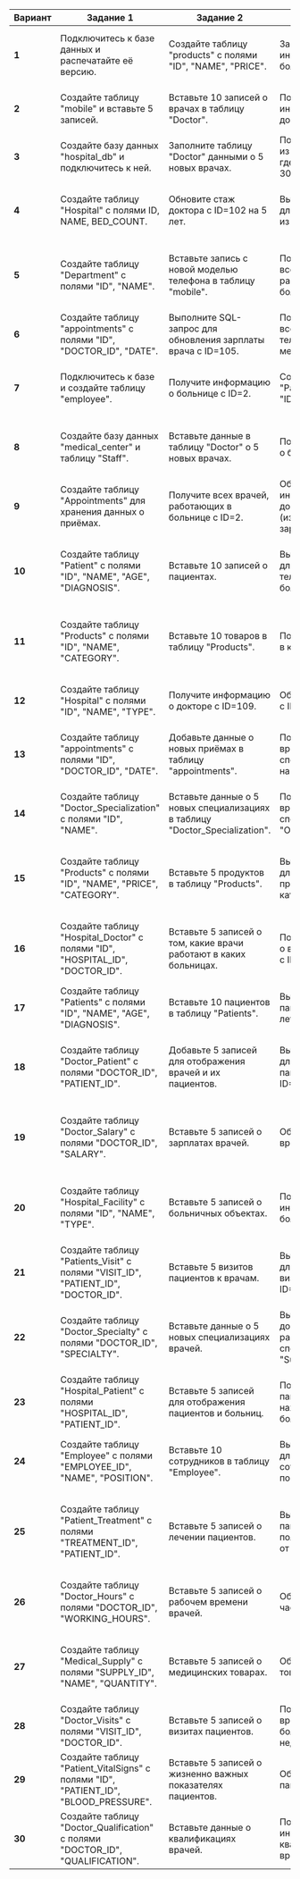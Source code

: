 | **Вариант** | **Задание 1**                                                      | **Задание 2**                                                | **Задание 3**                                                 | **Задание 4**                                                | **Задание 5**                                                    |
|-------------|---------------------------------------------------------------------|--------------------------------------------------------------|--------------------------------------------------------------|--------------------------------------------------------------|-------------------------------------------------------------------|
| **1**       | Подключитесь к базе данных и распечатайте её версию.                 | Создайте таблицу "products" с полями "ID", "NAME", "PRICE".   | Запросите информацию о больнице с ID=2.                      | Получите список врачей по специальности "Pediatric" и зарплате > 20000. | Постройте график с данными о зарплатах врачей по специальностям.   |
| **2**       | Создайте таблицу "mobile" и вставьте 5 записей.                      | Вставьте 10 записей о врачах в таблицу "Doctor".              | Получите информацию о докторе с ID=101.                       | Обновите цену на модель "Iphone12" до 1500.                   | Постройте диаграмму для сравнения зарплаты по больницам.          |
| **3**       | Создайте базу данных "hospital_db" и подключитесь к ней.            | Заполните таблицу "Doctor" данными о 5 новых врачах.          | Получите все записи из таблицы "Doctor", где зарплата > 30000. | Получите список всех врачей из больницы с ID=1.               | Используйте Pandas для агрегации зарплаты врачей по специальностям. |
| **4**       | Создайте таблицу "Hospital" с полями ID, NAME, BED_COUNT.           | Обновите стаж доктора с ID=102 на 5 лет.                      | Выполните запрос для удаления записи из таблицы "mobile".     | Получите список врачей с зарплатой больше 40000 в больнице с ID=3. | Постройте линейный график с количеством больниц по количеству мест.|
| **5**       | Создайте таблицу "Department" с полями "ID", "NAME".                 | Вставьте запись с новой моделью телефона в таблицу "mobile".  | Получите список всех докторов, работающих в больнице с ID=4. | Сохраните список врачей по специальности в новый CSV-файл.      | Постройте круговую диаграмму для процентного распределения врачей по специализациям. |
| **6**       | Создайте таблицу "appointments" с полями "ID", "DOCTOR_ID", "DATE".  | Выполните SQL-запрос для обновления зарплаты врача с ID=105. | Получите список всех моделей телефонов с ценой меньше 1200.  | Обновите стаж врача с ID=106.                                 | Постройте график зависимости зарплаты от опыта врачей.            |
| **7**       | Подключитесь к базе и создайте таблицу "employee".                   | Получите информацию о больнице с ID=2.                       | Создайте таблицу "Patient" с полями "ID", "NAME", "AGE".       | Получите список всех врачей, работающих более 5 лет в "Mayo Clinic". | Визуализируйте распределение зарплат врачей в виде столбчатой диаграммы. |
| **8**       | Создайте базу данных "medical_center" и таблицу "Staff".             | Вставьте данные в таблицу "Doctor" о 5 новых врачах.         | Получите все записи о больнице с ID=4.                        | Выполните запрос для получения врачей, специализирующихся на педиатрии. | Постройте график с данными о больницах, сортированных по количеству мест. |
| **9**       | Создайте таблицу "Appointments" для хранения данных о приёмах.      | Получите всех врачей, работающих в больнице с ID=2.           | Обновите информацию о докторе с ID=103 (измените его зарплату).| Получите все записи из таблицы "Doctor" с опытом работы более 5 лет. | Визуализируйте распределение врачей по специальностям.            |
| **10**      | Создайте таблицу "Patient" с полями "ID", "NAME", "AGE", "DIAGNOSIS".| Вставьте 10 записей о пациентах.                             | Выполните запрос для получения всех телефонов с ценой больше 1000. | Обновите специальность врача с ID=104.                        | Постройте столбчатую диаграмму для анализа распределения зарплат по врачам. |
| **11**      | Создайте таблицу "Products" с полями "ID", "NAME", "CATEGORY".      | Вставьте 10 товаров в таблицу "Products".                     | Получите все товары в категории "Mobile".                     | Выполните SQL-запрос для получения врачей, специализирующихся на "Dermatology". | Создайте диаграмму для анализа распределения зарплат в зависимости от опыта. |
| **12**      | Создайте таблицу "Hospital" с полями "ID", "NAME", "TYPE".           | Получите информацию о докторе с ID=109.                       | Обновите стаж врача с ID=110 на 2 года.                       | Удалите запись из таблицы "Doctor" с ID=115.                   | Постройте график для анализа количества врачей по специальности.  |
| **13**      | Создайте таблицу "appointments" с полями "ID", "DOCTOR_ID", "DATE".  | Добавьте данные о новых приёмах в таблицу "appointments".     | Получите всех врачей, специализирующихся на "Neurologist".    | Визуализируйте распределение врачей по больницам с помощью гистограммы. | Создайте таблицу для анализа распределения пациентов по возрасту.   |
| **14**      | Создайте таблицу "Doctor_Specialization" с полями "ID", "NAME".      | Вставьте данные о 5 новых специализациях в таблицу "Doctor_Specialization".| Получите всех врачей по специальности "Orthopedic".           | Обновите зарплату врача с ID=106 на 52000.                    | Постройте круговую диаграмму для визуализации распределения больниц по типу. |
| **15**      | Создайте таблицу "Products" с полями "ID", "NAME", "PRICE", "CATEGORY".| Вставьте 5 продуктов в таблицу "Products".                    | Выполните запрос для получения всех продуктов в категории "Mobile". | Выведите список всех врачей с зарплатой выше 45000.            | Создайте столбчатую диаграмму для анализа зарплат врачей по больницам. |
| **16**      | Создайте таблицу "Hospital_Doctor" с полями "ID", "HOSPITAL_ID", "DOCTOR_ID". | Вставьте 5 записей о том, какие врачи работают в каких больницах. | Получите все записи о врачах из больницы с ID=1.              | Выполните запрос для получения всех врачей с опытом работы > 5 лет. | Создайте диаграмму для анализа данных по больницам, сортированным по количеству пациентов. |
| **17**      | Создайте таблицу "Patients" с полями "ID", "NAME", "AGE", "DIAGNOSIS".| Вставьте 10 пациентов в таблицу "Patients".                  | Выведите всех пациентов старше 50 лет.                        | Обновите диагноз пациента с ID=2.                               | Создайте линейный график для анализа возраста пациентов по диагнозам. |
| **18**      | Создайте таблицу "Doctor_Patient" с полями "DOCTOR_ID", "PATIENT_ID".| Добавьте 5 записей для отображения врачей и их пациентов.     | Выполните запрос для получения пациентов врача с ID=101.     | Выполните запрос для получения всех больниц с количеством мест > 1000. | Постройте столбчатую диаграмму для анализа зарплат врачей по специализациям. |
| **19**      | Создайте таблицу "Doctor_Salary" с полями "DOCTOR_ID", "SALARY".     | Вставьте 5 записей о зарплатах врачей.                        | Обновите зарплату врача с ID=107.                              | Получите зарплаты всех врачей с опытом > 5 лет.                 | Постройте круговую диаграмму для анализа распределения зарплат среди врачей. |
| **20**      | Создайте таблицу "Hospital_Facility" с полями "ID", "NAME", "TYPE".   | Вставьте 5 записей о больничных объектах.                     | Получите информацию о больнице с ID=4.                         | Обновите количество коек в больнице с ID=3.                     | Создайте линейный график для отображения трендов по количеству коек в больницах. |
| **21**      | Создайте таблицу "Patients_Visit" с полями "VISIT_ID", "PATIENT_ID", "DOCTOR_ID". | Вставьте 5 визитов пациентов к врачам.                        | Выполните запрос для получения визитов пациента с ID=4.       | Обновите информацию о визите пациента с ID=3.                   | Постройте столбчатую диаграмму для анализа визитов пациентов. |
| **22**      | Создайте таблицу "Doctor_Specialty" с полями "DOCTOR_ID", "SPECIALTY". | Вставьте данные о 5 новых специализациях врачей.             | Выведите всех докторов, работающих по специализации "Surgeon".| Обновите специализацию врача с ID=116 на "Pediatrician".        | Постройте диаграмму для анализа распределения специалистов по больницам. |
| **23**      | Создайте таблицу "Hospital_Patient" с полями "HOSPITAL_ID", "PATIENT_ID". | Вставьте 5 записей для отображения пациентов и больниц.      | Получите список пациентов, находящихся в больнице с ID=2.     | Обновите информацию о пациенте с ID=3.                          | Постройте круговую диаграмму для анализа пациентов по возрастным категориям. |
| **24**      | Создайте таблицу "Employee" с полями "EMPLOYEE_ID", "NAME", "POSITION".| Вставьте 10 сотрудников в таблицу "Employee".                 | Выполните запрос для получения всех сотрудников с позицией "Doctor". | Обновите позицию сотрудника с ID=6 на "Chief Doctor".           | Постройте линейный график для отображения сотрудников по позициям. |
| **25**      | Создайте таблицу "Patient_Treatment" с полями "TREATMENT_ID", "PATIENT_ID". | Вставьте 5 записей о лечении пациентов.                      | Выведите всех пациентов, получающих лечение от "Neurologist".  | Обновите диагноз пациента с ID=8.                               | Постройте столбчатую диаграмму для анализа распространенности заболеваний среди пациентов. |
| **26**      | Создайте таблицу "Doctor_Hours" с полями "DOCTOR_ID", "WORKING_HOURS".| Вставьте 5 записей о рабочем времени врачей.                  | Обновите рабочие часы врача с ID=9.                            | Получите всех врачей, работающих более 40 часов в неделю.      | Постройте график для отображения рабочего времени врачей по больницам. |
| **27**      | Создайте таблицу "Medical_Supply" с полями "SUPPLY_ID", "NAME", "QUANTITY". | Вставьте 5 записей о медицинских товарах.                    | Обновите количество товара с ID=3.                             | Выполните запрос для получения всех медицинских товаров с количеством < 100. | Постройте столбчатую диаграмму для отображения наличия товаров по категориям. |
| **28**      | Создайте таблицу "Doctor_Visits" с полями "VISIT_ID", "DOCTOR_ID".    | Вставьте 5 записей о визитах пациентов.                       | Получите всех врачей, проводящих больше 10 визитов в неделю.   | Обновите количество визитов у врача с ID=8.                   | Постройте график с числом визитов по месяцам для каждого врача. |
| **29**      | Создайте таблицу "Patient_VitalSigns" с полями "ID", "PATIENT_ID", "BLOOD_PRESSURE". | Вставьте 5 записей о жизненно важных показателях пациентов.   | Обновите давление пациента с ID=5.                             | Выполните запрос для получения всех пациентов с высоким давлением. | Постройте диаграмму для анализа изменения давления у пациентов. |
| **30**      | Создайте таблицу "Doctor_Qualification" с полями "DOCTOR_ID", "QUALIFICATION". | Вставьте данные о квалификациях врачей.                      | Получите информацию о всех квалифицированных врачах с ID>3.    | Обновите квалификацию врача с ID=1.                            | Постройте график для анализа распределения врачей по квалификации. |